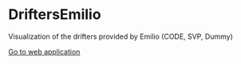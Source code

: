 # DriftersEmilio
Visualization of the drifters provided by Emilio (CODE, SVP, Dummy)

[Go to web application](https://icatmar.github.io/DriftersEmilio/)
